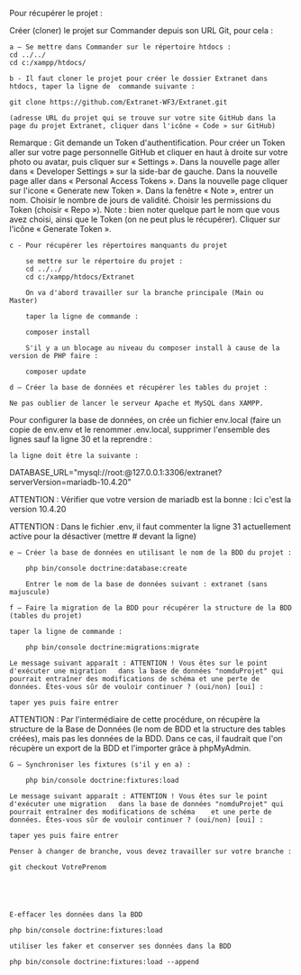 Pour récupérer le projet : 

Créer (cloner) le projet sur Commander depuis son URL Git, pour cela :
	
	a – Se mettre dans Commander sur le répertoire htdocs :
	cd ../../
	cd c:/xampp/htdocs/

	b - Il faut cloner le projet pour créer le dossier Extranet dans htdocs, taper la ligne de 	commande suivante :

	git clone https://github.com/Extranet-WF3/Extranet.git
    
    (adresse URL du projet qui se trouve sur votre site GitHub dans la page du projet Extranet, cliquer dans l'icône « Code » sur GitHub)

Remarque : Git demande un Token d'authentification. Pour créer un Token aller sur votre page personnelle GitHub et cliquer en haut à droite sur votre photo ou avatar, puis cliquer sur « Settings ». Dans la nouvelle page aller dans « Developer Settings » sur la side-bar de gauche. Dans la nouvelle page aller dans « Personal Access Tokens ». Dans la nouvelle page cliquer sur l'icone « Generate new Token ». Dans la fenêtre « Note », entrer un nom. Choisir le nombre de jours de validité. Choisir les permissions du Token (choisir « Repo »). Note : bien noter quelque part le nom que vous avez choisi, ainsi que le Token (on ne peut plus le récupérer). Cliquer sur l'icône « Generate Token ».

	c - Pour récupérer les répertoires manquants du projet

		se mettre sur le répertoire du projet :
		cd ../../
		cd c:/xampp/htdocs/Extranet

		On va d'abord travailler sur la branche principale (Main ou Master)

		taper la ligne de commande :

		composer install

		S'il y a un blocage au niveau du composer install à cause de la version de PHP faire :
		
		composer update

	d – Créer la base de données et récupérer les tables du projet :

	Ne pas oublier de lancer le serveur Apache et MySQL dans XAMPP.

Pour configurer la base de données, on crée un fichier env.local (faire un copie de env.env et le renommer .env.local, supprimer l'ensemble des lignes sauf la ligne 30 et la reprendre :

	la ligne doit être la suivante :

DATABASE_URL="mysql://root:@127.0.0.1:3306/extranet?serverVersion=mariadb-10.4.20"

ATTENTION : Vérifier que votre version de mariadb est la bonne : Ici c'est la version 10.4.20


ATTENTION : Dans le fichier .env, il faut commenter la ligne 31 actuellement active pour la désactiver (mettre # devant la ligne)

	e – Créer la base de données en utilisant le nom de la BDD du projet :

		php bin/console doctrine:database:create

        Entrer le nom de la base de données suivant : extranet (sans majuscule)

	f – Faire la migration de la BDD pour récupérer la structure de la BDD (tables du projet)

	taper la ligne de commande :

		php bin/console doctrine:migrations:migrate

	Le message suivant apparaît : ATTENTION ! Vous êtes sur le point d'exécuter une migration 	dans la base de données "nomduProjet" qui pourrait entraîner des modifications de schéma et une perte de données. Êtes-vous sûr de vouloir continuer ? (oui/non) [oui] :

	taper yes puis faire entrer

ATTENTION : Par l'intermédiaire de cette procédure, on récupère la structure de la Base de Données (le nom de BDD et la structure des tables créées), mais pas les données de la BDD. Dans ce cas, il faudrait que l'on récupère un export de la BDD et l'importer grâce à phpMyAdmin.

	G – Synchroniser les fixtures (s'il y en a) :

		php bin/console doctrine:fixtures:load

	Le message suivant apparaît : ATTENTION ! Vous êtes sur le point d'exécuter une migration 	dans la base de données "nomduProjet" qui pourrait entraîner des modifications de schéma 	et une perte de données. Êtes-vous sûr de vouloir continuer ? (oui/non) [oui] :

	taper yes puis faire entrer

    Penser à changer de branche, vous devez travailler sur votre branche :

    git checkout VotrePrenom





	E-effacer les données dans la BDD

	php bin/console doctrine:fixtures:load

	utiliser les faker et conserver ses données dans la BDD

	php bin/console doctrine:fixtures:load --append